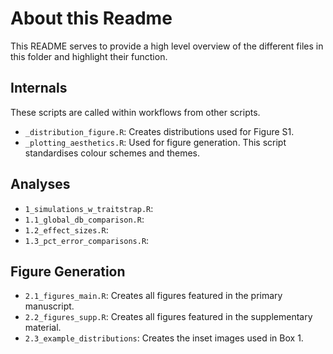 # About this Readme

This README serves to provide a high level overview of the different files in
this folder and highlight their function.

## Internals

These scripts are called within workflows from other scripts.

- `_distribution_figure.R`: Creates distributions used for Figure S1.
- `_plotting_aesthetics.R`: Used for figure generation. This script standardises
  colour schemes and themes.

## Analyses

- `1_simulations_w_traitstrap.R`:
- `1.1_global_db_comparison.R`:
- `1.2_effect_sizes.R`:
- `1.3_pct_error_comparisons.R`:

## Figure Generation

- `2.1_figures_main.R`: Creates all figures featured in the primary manuscript.
- `2.2_figures_supp.R`: Creates all figures featured in the supplementary
  material.
- `2.3_example_distributions`: Creates the inset images used in Box 1.
